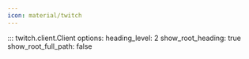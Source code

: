 ```yaml
---
icon: material/twitch
---
```


::: twitch.client.Client
    options:
          heading_level: 2
          show_root_heading: true
          show_root_full_path: false